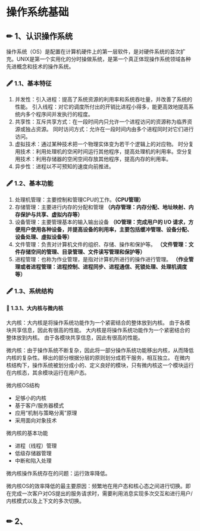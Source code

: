 # 操作系统基础

## ✏ 1、认识操作系统

操作系统（OS）是配置在计算机硬件上的第一层软件，是对硬件系统的首次扩充。UNIX是第一个实用化的分时操做系统，是第一个真正体现操作系统领域各种先进概念和技术的操作系统。

### 🖋 1.1、基本特征

1. 并发性：引入进程：提高了系统资源的利用率和系统吞吐量，并改善了系统的性能。 引入线程：对它的调度所付出的开销比进程小得多，能更高效地提高系统内多个程序间并发执行的程度。 
2. 共享性：互斥共享方式：在一段时间内只允许一个进程访问的资源称为临界资源或独占资源。 同时访问方式：允许在一段时间内由多个进程同时对它们进行访问。 
3. 虚拟技术：通过某种技术把一个物理实体变为若干个逻辑上的对应物。 时分复用技术：利用处理机的空闲时间运行其他程序，提高处理机的利用率。空分复用技术：利用存储器的空闲空间存放其他程序，提高内存的利用率。 
4. 异步性：进程以不可预知的速度向前推进。

### 🖋 1.2、基本功能

1. 处理机管理：主要控制和管理CPU的工作。**（CPU管理）**
2. 存储管理：主要进行内存的分配和管理   **（内存管理：内存分配、地址映射、内存保护与共享、虚拟内存等）**
3. 设备管理：主要管理基本的输入输出设备  **（IO管理：完成用户的 I/O 请求，方便用户使用各种设备，并提高设备的利用率，主要包括缓冲管理、设备分配、设备处理、虛拟设备等）**
4. 文件管理：负责对计算机文件的组织、存储、操作和保护等。 **（文件管理：文件存储空间的管理、目录管理、文件读写管理和保护等）**
5. 进程管理：也称为作业管理，是指对计算机所进行的操作进行管理。 **（作业管理或者进程管理：进程控制、进程同步、进程通信、死锁处理、处理机调度等）**

### 🖋 1.3、系统结构

#### 🎤 1.3.1、大内核与微内核

大内核：大内核是将操作系统功能作为一个紧密结合的整体放到内核。 由于各模块共享信息，因此有很高的性能。 大内核是将操作系统功能作为一个紧密结合的整体放到内核。 由于各模块共享信息，因此有很高的性能。

微内核：由于操作系统不断复杂，因此将一部分操作系统功能移出内核，从而降低内核的复杂性。移出的部分根据分层的原则划分成若干服务，相互独立。 在微内核结构下，操作系统被划分成小的、定义良好的模块，只有微内核这一个模块运行在内核态，其余模块运行在用户态。

微内核OS结构

* 足够小的内核
* 基于客户/服务器模式
* 应用“机制与策略分离”原理
* 采用面向对象技术

微内核的基本功能

* 进程（线程）管理
* 低级存储器管理
* 中断和陷入处理

微内核操作系统存在的问题：运行效率降低。

微内核OS的效率降低的最主要原因：频繁地在用户态和核心态之间进行切换。即在完成一次客户对OS提出的服务请求时，需要利用消息实现多次交互和进行用户/内核模式以及上下文的多次切换。

## ✏ 2、

